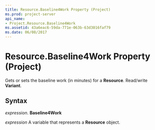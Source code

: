 ```yaml
---
title: Resource.Baseline4Work Property (Project)
ms.prod: project-server
api_name:
- Project.Resource.Baseline4Work
ms.assetid: 43a6eac6-59da-771e-063b-63d3016faf79
ms.date: 06/08/2017
---
```



# Resource.Baseline4Work Property (Project)

Gets or sets the baseline work (in minutes) for a **Resource**. Read/write **Variant**.


## Syntax

 _expression_. **Baseline4Work**

 _expression_ A variable that represents a **Resource** object.


